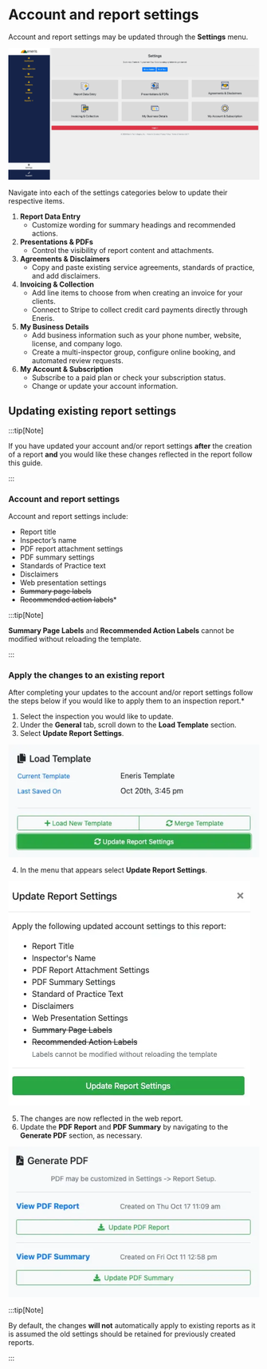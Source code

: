 # Account and report settings

Account and report settings may be updated through the **Settings** menu.

![settings-menu.webp](./img/settings-menu.webp)

Navigate into each of the settings categories below to update their respective items.

1. **Report Data Entry**
    - Customize wording for summary headings and recommended actions.
2. **Presentations & PDFs**
    - Control the visibility of report content and attachments.
3. **Agreements & Disclaimers**
    - Copy and paste existing service agreements, standards of practice, and add disclaimers.
4. **Invoicing & Collection**
    - Add line items to choose from when creating an invoice for your clients.
    - Connect to Stripe to collect credit card payments directly through Eneris.
5. **My Business Details**
    - Add business information such as your phone number, website, license, and company logo.
    - Create a multi-inspector group, configure online booking, and automated review requests.
6. **My Account & Subscription**
    - Subscribe to a paid plan or check your subscription status.
    - Change or update your account information.

## Updating existing report settings

:::tip[Note]

If you have updated your account and/or report settings **after** the creation of a report **and** you would like these changes reflected in the report follow this guide.

:::

### Account and report settings

Account and report settings include:

- Report title
- Inspector’s name
- PDF report attachment settings
- PDF summary settings
- Standards of Practice text
- Disclaimers
- Web presentation settings
- ~~Summary page labels~~
- ~~Recommended action labels~~*

:::tip[Note]

**Summary Page Labels** and **Recommended Action Labels** cannot be modified without reloading the template.

:::

### Apply the changes to an existing report

After completing your updates to the account and/or report settings follow the steps below if you would like to apply them to an inspection report.*

1. Select the inspection you would like to update.
2. Under the **General** tab, scroll down to the **Load Template** section.
3. Select **Update Report Settings**.

![update-report-settings-1.webp](./img/update-report-settings-1.webp)

4. In the menu that appears select **Update Report Settings**.

![update-report-settings-2.webp](./img/update-report-settings-2.webp)

5. The changes are now reflected in the web report.
6. Update the **PDF Report** and **PDF Summary** by navigating to the **Generate PDF** section, as necessary.

![update-report-settings-3.webp](./img/update-report-settings-3.webp)

:::tip[Note]

By default, the changes **will not** automatically apply to existing reports as it is assumed the old settings should be retained for previously created reports.

:::